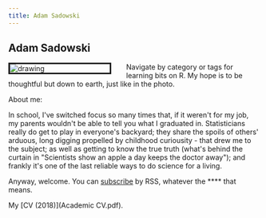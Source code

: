 ```yaml
---
title: Adam Sadowski
---
```

## Adam Sadowski

<img src="Thinkingman-min.jpeg" alt="drawing" style="max-width:35%;min-width:200px; border:3px solid; margin-right: 30px" align="left"/>

Navigate by category or tags for learning bits on R. My hope is to be thoughtful but down to earth, just like in the photo.

About me:

In school, I've switched focus so many times that, if it weren't for my job, my parents wouldn't be able to tell you what I graduated in. Statisticians really do get to play in everyone's backyard; they share the spoils of others' arduous, long digging propelled by childhood curiousity - that drew me to the subject; as well as getting to know the true truth (what's behind the curtain in "Scientists show an apple a day keeps the doctor away"); and frankly it's one of the last reliable ways to do science for a living.

Anyway, welcome. You can [subscribe](/index.xml) by RSS, whatever the **** that means.

My [CV (2018)](Academic CV.pdf).

<br>

